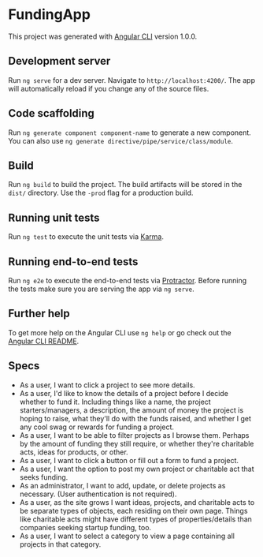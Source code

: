 # FundingApp

This project was generated with [Angular CLI](https://github.com/angular/angular-cli) version 1.0.0.

## Development server

Run `ng serve` for a dev server. Navigate to `http://localhost:4200/`. The app will automatically reload if you change any of the source files.

## Code scaffolding

Run `ng generate component component-name` to generate a new component. You can also use `ng generate directive/pipe/service/class/module`.

## Build

Run `ng build` to build the project. The build artifacts will be stored in the `dist/` directory. Use the `-prod` flag for a production build.

## Running unit tests

Run `ng test` to execute the unit tests via [Karma](https://karma-runner.github.io).

## Running end-to-end tests

Run `ng e2e` to execute the end-to-end tests via [Protractor](http://www.protractortest.org/).
Before running the tests make sure you are serving the app via `ng serve`.

## Further help

To get more help on the Angular CLI use `ng help` or go check out the [Angular CLI README](https://github.com/angular/angular-cli/blob/master/README.md).

## Specs

<!-- * As a user, I want to see a list of all projects, ideas, and charitable acts that are seeking funding. -->
* As a user, I want to click a project to see more details.
* As a user, I'd like to know the details of a project before I decide whether to fund it. Including things like a name, the project starters/managers, a description, the amount of money the project is hoping to raise, what they'll do with the funds raised, and whether I get any cool swag or rewards for funding a project.
* As a user, I want to be able to filter projects as I browse them. Perhaps by the amount of funding they still require, or whether they're charitable acts, ideas for products, or other.
* As a user, I want to click a button or fill out a form to fund a project.
* As a user, I want the option to post my own project or charitable act that seeks funding.
* As an administrator, I want to add, update, or delete projects as necessary. (User authentication is not required).
* As a user, as the site grows I want ideas, projects, and charitable acts to be separate types of objects, each residing on their own page. Things like charitable acts might have different types of properties/details than companies seeking startup funding, too.
* As a user, I want to select a category to view a page containing all projects in that category.
